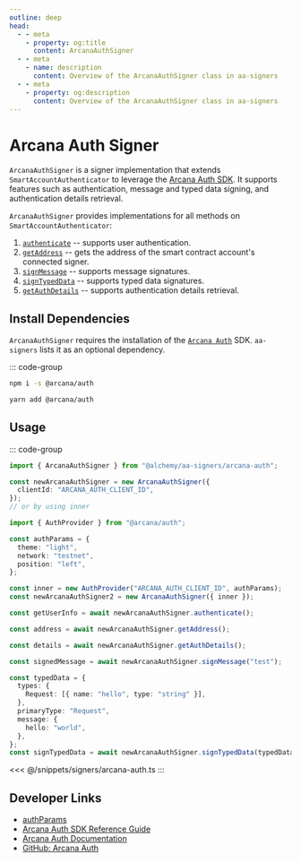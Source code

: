 ```yaml
---
outline: deep
head:
  - - meta
    - property: og:title
      content: ArcanaAuthSigner
  - - meta
    - name: description
      content: Overview of the ArcanaAuthSigner class in aa-signers
  - - meta
    - property: og:description
      content: Overview of the ArcanaAuthSigner class in aa-signers
---
```


# Arcana Auth Signer

`ArcanaAuthSigner` is a signer implementation that extends `SmartAccountAuthenticator` to leverage the [Arcana Auth SDK](https://docs.arcana.network). It supports features such as authentication, message and typed data signing, and authentication details retrieval.

`ArcanaAuthSigner` provides implementations for all methods on `SmartAccountAuthenticator`:

1.  [`authenticate`](/packages/aa-signers/arcana-auth/authenticate) -- supports user authentication.
2.  [`getAddress`](/packages/aa-signers/arcana-auth/getAddress) -- gets the address of the smart contract account's connected signer.
3.  [`signMessage`](/packages/aa-signers/arcana-auth/signMessage) -- supports message signatures.
4.  [`signTypedData`](/packages/aa-signers/arcana-auth/signTypedData) -- supports typed data signatures.
5.  [`getAuthDetails`](/packages/aa-signers/arcana-auth/getAuthDetails) -- supports authentication details retrieval.

## Install Dependencies

`ArcanaAuthSigner` requires the installation of the [`Arcana Auth`](https://www.npmjs.com/package/@arcana/auth) SDK. `aa-signers` lists it as an optional dependency.

::: code-group

```bash [npm]
npm i -s @arcana/auth
```

```bash [yarn]
yarn add @arcana/auth
```

## Usage

::: code-group

```ts [example.ts]
import { ArcanaAuthSigner } from "@alchemy/aa-signers/arcana-auth";

const newArcanaAuthSigner = new ArcanaAuthSigner({
  clientId: "ARCANA_AUTH_CLIENT_ID",
});
// or by using inner

import { AuthProvider } from "@arcana/auth";

const authParams = {
  theme: "light",
  network: "testnet",
  position: "left",
};

const inner = new AuthProvider("ARCANA_AUTH_CLIENT_ID", authParams);
const newArcanaAuthSigner2 = new ArcanaAuthSigner({ inner });

const getUserInfo = await newArcanaAuthSigner.authenticate();

const address = await newArcanaAuthSigner.getAddress();

const details = await newArcanaAuthSigner.getAuthDetails();

const signedMessage = await newArcanaAuthSigner.signMessage("test");

const typedData = {
  types: {
    Request: [{ name: "hello", type: "string" }],
  },
  primaryType: "Request",
  message: {
    hello: "world",
  },
};
const signTypedData = await newArcanaAuthSigner.signTypedData(typedData);
```

<<< @/snippets/signers/arcana-auth.ts
:::

## Developer Links

- [authParams](https://authsdk-ref-guide.netlify.app/interfaces/constructorparams)
- [Arcana Auth SDK Reference Guide](https://authsdk-ref-guide.netlify.app/)
- [Arcana Auth Documentation](https://docs.arcana.network)
- [GitHub: Arcana Auth](https://github.com/arcana-network/auth)
